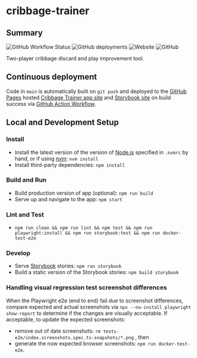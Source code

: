 # cribbage-trainer

## Summary

![GitHub Workflow Status](https://img.shields.io/github/actions/workflow/status/markafitzgerald1/cribbage-trainer/npm-build-test-upload-artifact-and-deploy.yml?label=build%2Bdeploy&style=plastic)
![GitHub deployments](https://img.shields.io/github/deployments/markafitzgerald1/cribbage-trainer/github-pages?label=deploy&style=plastic)
![Website](https://img.shields.io/website?label=webapp%20site&style=plastic&url=https%3A%2F%2Fmarkafitzgerald1.github.io%2Fcribbage-trainer%2F)
![GitHub](https://img.shields.io/github/license/markafitzgerald1/cribbage-trainer?style=plastic)

Two-player cribbage discard and play improvement tool.

## Continuous deployment

Code in `main` is automatically built on `git push` and deployed to the [GitHub
Pages](https://pages.github.com/) hosted
[Cribbage Trainer app site](https://markafitzgerald1.github.io/cribbage-trainer/)
and [Storybook site](https://markafitzgerald1.github.io/cribbage-trainer/storybook/)
on build success via [GitHub Action Workflow](https://github.com/markafitzgerald1/cribbage-trainer/actions/workflows/npm-build-test-upload-artifact-and-deploy.yml).

## Local and Development Setup

### Install

- Install the latest version of the version of [Node.js](https://nodejs.org/en/)
  specified in `.nvmrc` by hand, or if using [nvm](https://github.com/nvm-sh/nvm):
  `nvm install`
- Install third-party dependencies: `npm install`

### Build and Run

- Build production version of app (optional): `npm run build`
- Serve up and navigate to the app: `npm start`

### Lint and Test

- `npm run clean && npm run lint && npm test && npm run playwright:install &&
npm run storybook:test && npm run docker-test-e2e`

### Develop

- Serve [Storybook](https://storybook.js.org/) stories: `npm run storybook`
- Build a static version of the Storybook stories: `npm build storybook`

### Handling visual regression test screenshot differences

When the Playwright e2e (end to end) fail due to screenshot differences, compare
expected and actual screenshots via `npx --no-install playwright show-report` to
determine if the changes are visually acceptable. If acceptable, to update the
expected screenshots:

- remove out of date screenshots: `rm tests-e2e/index.screenshots.spec.ts-snapshots/*.png`
  , then
- generate the now expected browser screenshots: `npm run docker-test-e2e`.
